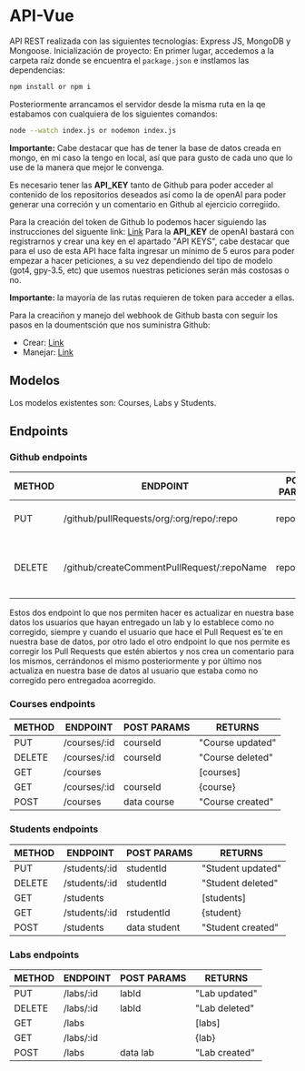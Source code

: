 # API-Vue
API REST realizada con las siguientes tecnologías: Express JS, MongoDB y Mongoose.
Inicialización de proyecto:
En primer lugar, accedemos a la carpeta raíz donde se encuentra el ```package.json``` e instlamos las dependencias:
```bash
npm install or npm i
```
Posteriormente arrancamos el servidor desde la misma ruta en la qe estabamos con cualquiera de los siguientes comandos:
```bash
node --watch index.js or nodemon index.js
```

**Importante:** Cabe destacar que has de tener la base de datos creada en mongo, en mi caso la tengo en local, así que para gusto de cada uno que lo use de la manera que mejor le convenga.

Es necesario tener las **API_KEY** tanto de Github para poder acceder al contenido de los repositorios deseados así como la de openAI para poder 
generar una correción y un comentario en Github al ejercicio corregiido.

Para la creación del token de Github lo podemos hacer siguiendo las instrucciones del siguente link: [Link](https://docs.github.com/en/authentication/keeping-your-account-and-data-secure/managing-your-personal-access-tokens)
Para la **API_KEY** de openAI bastará con registrarnos y crear una key en el apartado "API KEYS", cabe destacar que para el uso de esta API hace falta ingresar un mínimo de 5 euros para poder empezar a hacer peticiones, a su vez dependiendo del tipo de modelo (got4, gpy-3.5, etc) que usemos nuestras peticiones serán más costosas o no.

**Importante:** la mayoría de las rutas requieren de token para acceder a ellas.

Para la creaciñon y manejo del webhook de Github basta con seguir los pasos en la doumentsción que nos suministra Github:
- Crear: [Link](https://docs.github.com/es/webhooks/using-webhooks/creating-webhooks)
- Manejar: [Link](https://docs.github.com/es/webhooks/using-webhooks/handling-webhook-deliveries)


## Modelos

Los modelos existentes son: Courses, Labs y Students.


## Endpoints

### Github endpoints

| METHOD | ENDPOINT                                   | POST PARAMS                | RETURNS                              |
| ------ | -----------------------------------------  | -------------------------- | ------------------------------------ |
| PUT    | /github/pullRequests/org/:org/repo/:repo   | repo, org                  | "Pull Requests updated"              |
| DELETE | /github/createCommentPullRequest/:repoName | repoName                   | "Pull Request comment and closed"    |

Estos dos endpoint lo que nos permiten hacer es actualizar en nuestra base datos los usuarios que hayan entregado un lab y lo establece como no corregido, siempre y cuando el usuario que hace el Pull Request es´te en nuestra base de datos, por otro lado el otro endpoint lo que nos permite es corregir los Pull Requests que estén abiertos y nos crea un comentario para los mismos, cerrándonos el mismo posteriormente y por último nos actualiza en nuestra base de datos al usuario que estaba como no corregido pero entregadoa acorregido.


### Courses endpoints

| METHOD | ENDPOINT                                   | POST PARAMS                | RETURNS                              |
| ------ | -----------------------------------------  | -------------------------- | ------------------------------------ |
| PUT    | /courses/:id                               | courseId                   | "Course updated"                     |
| DELETE | /courses/:id                               | courseId                   | "Course deleted"                     |
| GET    | /courses                                   |                            | [courses]                            |
| GET    | /courses/:id                               | courseId                   | {course}                             |
| POST   | /courses                                   | data course                | "Course created"                     |


### Students endpoints

| METHOD | ENDPOINT                                   | POST PARAMS                | RETURNS                              |
| ------ | -----------------------------------------  | -------------------------- | ------------------------------------ |
| PUT    | /students/:id                              | studentId                  | "Student updated"                     |
| DELETE | /students/:id                              | studentId                  | "Student deleted"                     |
| GET    | /students                                  |                            | [students]                            |
| GET    | /students/:id                              | rstudentId                 | {student}                             |
| POST   | /students                                  | data student               | "Student created"                     |
### Labs endpoints

| METHOD | ENDPOINT                                   | POST PARAMS                | RETURNS                              |
| ------ | -----------------------------------------  | -------------------------- | ------------------------------------ |
| PUT    | /labs/:id                                  | labId                      | "Lab updated"                     |
| DELETE | /labs/:id                                  | labId                      | "Lab deleted"                     |
| GET    | /labs                                      |                            | [labs]                            |
| GET    | /labs/:id                                  |                            | {lab}                             |
| POST   | /labs                                      | data lab                   | "Lab created"                     |
